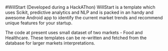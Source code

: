 #WillStart (Developed during a HackAThon)
WillStart is a template which uses Scikit, predictive analytics and NLP and is packed in an handy and awesome Android app to identify the current market trends and recommend unique features for your startup.

The code at present uses small dataset of two markets - Food and Healthcare. These templates can be re-written and fetched from the database for larger markets interpretations.
